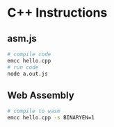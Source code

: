 # C++ Instructions

## asm.js

``` sh
# compile code
emcc hello.cpp
# run code
node a.out.js
```

## Web Assembly

``` sh
# compile to wasm
emcc hello.cpp -s BINARYEN=1
```
